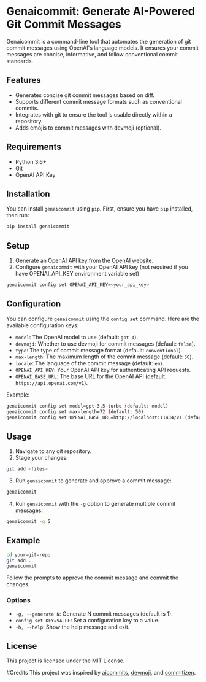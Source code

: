 # Genaicommit: Generate AI-Powered Git Commit Messages

Genaicommit is a command-line tool that automates the generation of git commit messages using OpenAI's language models. It ensures your commit messages are concise, informative, and follow conventional commit standards.

## Features
- Generates concise git commit messages based on diff.
- Supports different commit message formats such as conventional commits.
- Integrates with git to ensure the tool is usable directly within a repository.
- Adds emojis to commit messages with devmoji (optional).

## Requirements
- Python 3.6+
- Git
- OpenAI API Key

## Installation

You can install `genaicommit` using `pip`. First, ensure you have `pip` installed, then run:

```bash
pip install genaicommit
```

## Setup

1. Generate an OpenAI API key from the [OpenAI website](https://openai.com/).
2. Configure `genaicommit` with your OpenAI API key (not required if you have OPENAI_API_KEY environment variable set)

```bash
genaicommit config set OPENAI_API_KEY=<your_api_key>
```
## Configuration

You can configure `genaicommit` using the `config set` command. Here are the available configuration keys:

- `model`: The OpenAI model to use (default: `gpt-4`).
- `devmoji`: Whether to use devmoji for commit messages (default: `false`).
- `type`: The type of commit message format (default: `conventional`).
- `max-length`: The maximum length of the commit message (default: `50`).
- `locale`: The language of the commit message (default: `en`).
- `OPENAI_API_KEY`: Your OpenAI API key for authenticating API requests.
- `OPENAI_BASE_URL`: The base URL for the OpenAI API (default: `https://api.openai.com/v1`).

Example:

```bash
genaicommit config set model=gpt-3.5-turbo (default: model)
genaicommit config set max-length=72 (default: 50)
genaicommit config set OPENAI_BASE_URL=http://localhost:11434/v1 (default https://api.openai.com/v1)
```

## Usage

1. Navigate to any git repository.
2. Stage your changes:

```bash
git add <files>
```

3. Run `genaicommit` to generate and approve a commit message:

```bash
genaicommit
```
4. Run `genaicommit` with the `-g` option to generate multiple commit messages:

```bash
genaicommit -g 5
```

## Example

```bash
cd your-git-repo
git add .
genaicommit
```
Follow the prompts to approve the commit message and commit the changes.

### Options

- `-g, --generate N`: Generate N commit messages (default is 1).
- `config set KEY=VALUE`: Set a configuration key to a value.
- `-h, --help`: Show the help message and exit.

## License

This project is licensed under the MIT License.

#Credits
This project was inspired by [aicommits](https://www.npmjs.com/package/aicommits), [devmoji](https://www.npmjs.com/package/devmoji), and [commitizen](https://www.npmjs.com/package/commitizen).
